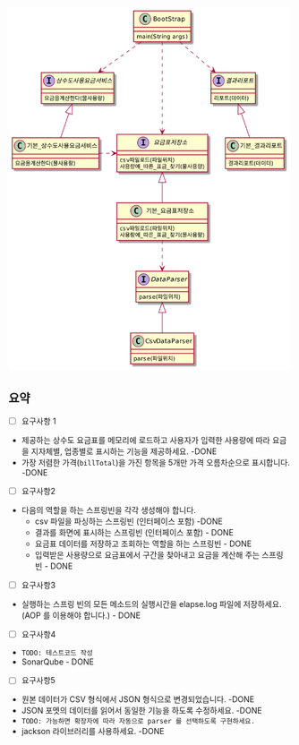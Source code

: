 ![](./img/1.png)


## 요약



* [ ] 요구사항 1
* 제공하는 상수도 요금표를 메모리에 로드하고 사용자가 입력한 사용량에 따라 요금을 지자체별, 업종별로 표시하는 기능을 제공하세요. -DONE
* 가장 저렴한 가격(`billTotal`)을 가진 항목을 5개만 가격 오름차순으로 표시합니다. -DONE

* [ ] 요구사항2
* 다음의 역할을 하는 스프링빈을 각각 생성해야 합니다.
    * csv 파일을 파싱하는 스프링빈 (인터페이스 포함) -DONE
    * 결과를 화면에 표시하는 스프링빈 (인터페이스 포함) - DONE
    * 요금표 데이터를 저장하고 조회하는 역할을 하는 스프링빈 - DONE
    * 입력받은 사용량으로 요금표에서 구간을 찾아내고 요금을 계산해 주는 스프링빈 - DONE
    
* [ ] 요구사항3
* 실행하는 스프링 빈의 모든 메소드의 실행시간을 elapse.log 파일에 저장하세요. (AOP 를 이용해야 합니다.) - DONE

* [ ] 요구사항4
* `TODO: 테스트코드 작성 `
* SonarQube - DONE

* [ ] 요구사항5
* 원본 데이터가 CSV 형식에서 JSON 형식으로 변경되었습니다. -DONE
* JSON 포멧의 데이터를 읽어서 동일한 기능을 하도록 수정하세요. -DONE
* `TODO: 가능하면 확장자에 따라 자동으로 parser 를 선택하도록 구현하세요.`
* jackson 라이브러리를 사용하세요. -DONE

